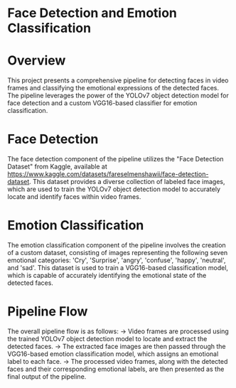 # Face Detection and Emotion Classification 

# Overview
This project presents a comprehensive pipeline for detecting faces in video frames and classifying the emotional expressions of the detected faces. The pipeline leverages the power of the YOLOv7 object detection model for face detection and a custom VGG16-based classifier for emotion classification.

# Face Detection
The face detection component of the pipeline utilizes the "Face Detection Dataset" from Kaggle, available at https://www.kaggle.com/datasets/fareselmenshawii/face-detection-dataset. This dataset provides a diverse collection of labeled face images, which are used to train the YOLOv7 object detection model to accurately locate and identify faces within video frames.

# Emotion Classification
The emotion classification component of the pipeline involves the creation of a custom dataset, consisting of images representing the following seven emotional categories: 'Cry', 'Surprise', 'angry', 'confuse', 'happy', 'neutral', and 'sad'. This dataset is used to train a VGG16-based classification model, which is capable of accurately identifying the emotional state of the detected faces.

# Pipeline Flow
The overall pipeline flow is as follows:
-> Video frames are processed using the trained YOLOv7 object detection model to locate and extract the detected faces.
-> The extracted face images are then passed through the VGG16-based emotion classification model, which assigns an emotional label to each face.
-> The processed video frames, along with the detected faces and their corresponding emotional labels, are then presented as the final output of the pipeline.
